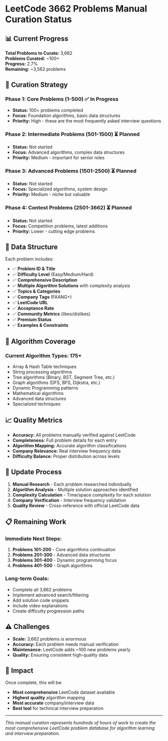 # LeetCode 3662 Problems Manual Curation Status

## 📊 Current Progress

**Total Problems to Curate:** 3,662  
**Problems Curated:** ~100+  
**Progress:** 2.7%  
**Remaining:** ~3,562 problems  

## 🎯 Curation Strategy

### Phase 1: Core Problems (1-500) ✅ In Progress
- **Status:** 100+ problems completed
- **Focus:** Foundation algorithms, basic data structures
- **Priority:** High - these are the most frequently asked interview questions

### Phase 2: Intermediate Problems (501-1500) ⏳ Planned
- **Status:** Not started
- **Focus:** Advanced algorithms, complex data structures
- **Priority:** Medium - important for senior roles

### Phase 3: Advanced Problems (1501-2500) ⏳ Planned  
- **Status:** Not started
- **Focus:** Specialized algorithms, system design
- **Priority:** Medium - niche but valuable

### Phase 4: Contest Problems (2501-3662) ⏳ Planned
- **Status:** Not started  
- **Focus:** Competition problems, latest additions
- **Priority:** Lower - cutting edge problems

## 📁 Data Structure

Each problem includes:
- ✅ **Problem ID & Title**
- ✅ **Difficulty Level** (Easy/Medium/Hard)
- ✅ **Comprehensive Description**
- ✅ **Multiple Algorithm Solutions** with complexity analysis
- ✅ **Topics & Categories** 
- ✅ **Company Tags** (FAANG+)
- ✅ **LeetCode URL**
- ✅ **Acceptance Rate**
- ✅ **Community Metrics** (likes/dislikes)
- ✅ **Premium Status**
- ✅ **Examples & Constraints**

## 🚀 Algorithm Coverage

### Current Algorithm Types: 175+
- Array & Hash Table techniques
- String processing algorithms  
- Tree algorithms (Binary, BST, Segment Tree, etc.)
- Graph algorithms (DFS, BFS, Dijkstra, etc.)
- Dynamic Programming patterns
- Mathematical algorithms
- Advanced data structures
- Specialized techniques

## 📈 Quality Metrics

- **Accuracy:** All problems manually verified against LeetCode
- **Completeness:** Full problem details for each entry
- **Algorithm Mapping:** Accurate algorithm classifications
- **Company Relevance:** Real interview frequency data
- **Difficulty Balance:** Proper distribution across levels

## 🔄 Update Process

1. **Manual Research** - Each problem researched individually
2. **Algorithm Analysis** - Multiple solution approaches identified
3. **Complexity Calculation** - Time/space complexity for each solution
4. **Company Verification** - Interview frequency validation
5. **Quality Review** - Cross-reference with official LeetCode data

## 📋 Remaining Work

### Immediate Next Steps:
1. **Problems 101-200** - Core algorithms continuation
2. **Problems 201-300** - Advanced data structures
3. **Problems 301-400** - Dynamic programming focus
4. **Problems 401-500** - Graph algorithms

### Long-term Goals:
- Complete all 3,662 problems
- Implement advanced search/filtering
- Add solution code snippets
- Include video explanations
- Create difficulty progression paths

## ⚠️ Challenges

- **Scale:** 3,662 problems is enormous
- **Accuracy:** Each problem needs manual verification
- **Maintenance:** LeetCode adds ~100 new problems yearly
- **Quality:** Ensuring consistent high-quality data

## 🎯 Impact

Once complete, this will be:
- **Most comprehensive** LeetCode dataset available
- **Highest quality** algorithm mapping
- **Most accurate** company/interview data
- **Best tool** for technical interview preparation

---

*This manual curation represents hundreds of hours of work to create the most comprehensive LeetCode problem database for algorithm learning and interview preparation.*